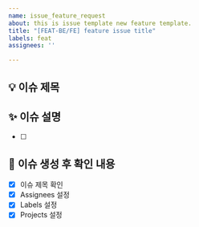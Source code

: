 ```yaml
---
name: issue_feature_request
about: this is issue template new feature template.
title: "[FEAT-BE/FE] feature issue title"
labels: feat
assignees: ''

---
```


## 💡 이슈 제목


## ✨ 이슈 설명
- [ ] 

## 🎯 이슈 생성 후 확인 내용
- [x] 이슈 제목 확인 
- [x] Assignees 설정 
- [x] Labels 설정 
- [x] Projects 설정
